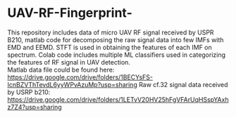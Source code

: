 # UAV-RF-Fingerprint-
This repository includes data of micro UAV RF signal received by USPR B210, matlab code for decomposing the raw signal data into few IMFs with EMD and EEMD. STFT is used in obtaining the features of each IMF on spectrum. Colab code includes multiple ML classifiers used in categorizing the features of RF signal in UAV detection.  
Matlab data file could be found here: https://drive.google.com/drive/folders/1BECYsFS-IcnBZVThTevdL6yyWPvAzuMp?usp=sharing
Raw cf.32 signal data received by USRP b210: https://drive.google.com/drive/folders/1LETvV20HV25hFgVFArUqHSspYAxhz7Z4?usp=sharing

